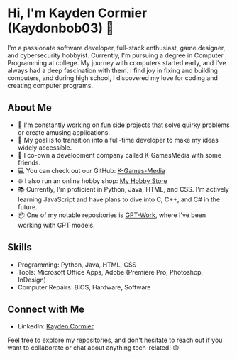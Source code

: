 # Hi, I'm Kayden Cormier (Kaydonbob03) 👋

I'm a passionate software developer, full-stack enthusiast, game designer, and cybersecurity hobbyist. Currently, I'm pursuing a degree in Computer Programming at college. My journey with computers started early, and I've always had a deep fascination with them. I find joy in fixing and building computers, and during high school, I discovered my love for coding and creating computer programs.

## About Me
- 🔭 I'm constantly working on fun side projects that solve quirky problems or create amusing applications.
- 🌱 My goal is to transition into a full-time developer to make my ideas widely accessible.
- 💼 I co-own a development company called K-GamesMedia with some friends.
- 💻 You can check out our GitHub: [K-Games-Media](https://github.com/K-Games-Media)
- 🌐 I also run an online hobby shop: [My Hobby Store](https://kgamesncollectables.com)
- 📚 Currently, I'm proficient in Python, Java, HTML, and CSS. I'm actively learning JavaScript and have plans to dive into C, C++, and C# in the future.
- 📦 One of my notable repositories is [GPT-Work](https://github.com/Kaydonbob03/GPT-Work), where I've been working with GPT models.

## Skills
- Programming: Python, Java, HTML, CSS
- Tools: Microsoft Office Apps, Adobe (Premiere Pro, Photoshop, InDesign)
- Computer Repairs: BIOS, Hardware, Software

## Connect with Me
- LinkedIn: [Kayden Cormier](https://www.linkedin.com/in/kayden-cormier-988a86247/)

Feel free to explore my repositories, and don't hesitate to reach out if you want to collaborate or chat about anything tech-related! 😊
